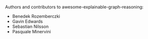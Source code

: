 Authors and contributors to awesome-explainable-graph-reasoning:

- Benedek Rozemberczki
- Gavin Edwards
- Sebastian Nilsson
- Pasquale Minervini
